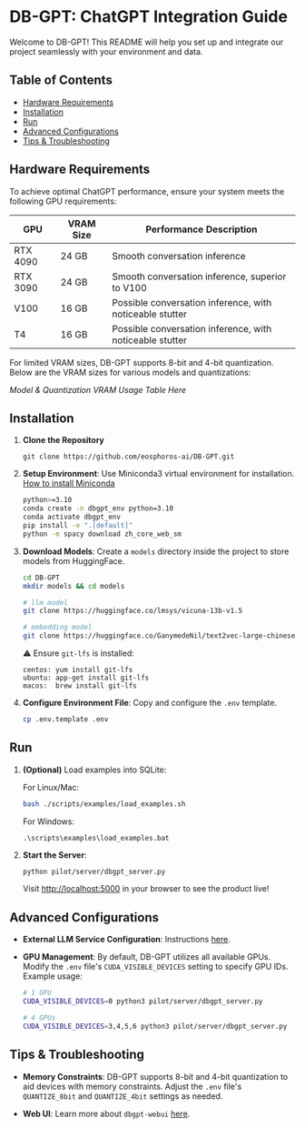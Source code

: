 # DB-GPT: ChatGPT Integration Guide
Welcome to DB-GPT! This README will help you set up and integrate our project seamlessly with your environment and data.

## Table of Contents
- [Hardware Requirements](#hardware-requirements)
- [Installation](#installation)
- [Run](#run)
- [Advanced Configurations](#advanced-configurations)
- [Tips & Troubleshooting](#tips--troubleshooting)

## Hardware Requirements
To achieve optimal ChatGPT performance, ensure your system meets the following GPU requirements:

| GPU       | VRAM Size | Performance Description                                        |
|-----------|-----------|---------------------------------------------------------------|
| RTX 4090  | 24 GB     | Smooth conversation inference                                 |
| RTX 3090  | 24 GB     | Smooth conversation inference, superior to V100                |
| V100      | 16 GB     | Possible conversation inference, with noticeable stutter      |
| T4        | 16 GB     | Possible conversation inference, with noticeable stutter      |

For limited VRAM sizes, DB-GPT supports 8-bit and 4-bit quantization. Below are the VRAM sizes for various models and quantizations:

_Model & Quantization VRAM Usage Table Here_

## Installation

1. **Clone the Repository**

   ```
   git clone https://github.com/eosphoros-ai/DB-GPT.git
   ```

2. **Setup Environment**: Use Miniconda3 virtual environment for installation. [How to install Miniconda](#)
   ```bash
   python>=3.10
   conda create -n dbgpt_env python=3.10
   conda activate dbgpt_env
   pip install -e ".[default]"
   python -m spacy download zh_core_web_sm
   ```

3. **Download Models**: Create a `models` directory inside the project to store models from HuggingFace.
   ```bash
   cd DB-GPT
   mkdir models && cd models

   # llm model
   git clone https://huggingface.co/lmsys/vicuna-13b-v1.5

   # embedding model
   git clone https://huggingface.co/GanymedeNil/text2vec-large-chinese
   ```

   ⚠️ Ensure `git-lfs` is installed:
   ```
   centos: yum install git-lfs
   ubuntu: app-get install git-lfs
   macos:  brew install git-lfs
   ```

4. **Configure Environment File**: Copy and configure the `.env` template.
   ```bash
   cp .env.template .env
   ```

## Run

1. **(Optional)** Load examples into SQLite:

   For Linux/Mac:
   ```bash
   bash ./scripts/examples/load_examples.sh
   ```
   For Windows:
   ```
   .\scripts\examples\load_examples.bat
   ```

2. **Start the Server**:
   ```bash
   python pilot/server/dbgpt_server.py
   ```
   Visit [http://localhost:5000](http://localhost:5000) in your browser to see the product live!

## Advanced Configurations

- **External LLM Service Configuration**: Instructions [here](#).

- **GPU Management**: By default, DB-GPT utilizes all available GPUs. Modify the `.env` file's `CUDA_VISIBLE_DEVICES` setting to specify GPU IDs. Example usage:
  ```bash
  # 1 GPU
  CUDA_VISIBLE_DEVICES=0 python3 pilot/server/dbgpt_server.py

  # 4 GPUs
  CUDA_VISIBLE_DEVICES=3,4,5,6 python3 pilot/server/dbgpt_server.py
  ```

## Tips & Troubleshooting

- **Memory Constraints**: DB-GPT supports 8-bit and 4-bit quantization to aid devices with memory constraints. Adjust the `.env` file's `QUANTIZE_8bit` and `QUANTIZE_4bit` settings as needed.

- **Web UI**: Learn more about `dbgpt-webui` [here](https://github.com/csunny/DB-GPT/tree/new-page-framework/datacenter).
